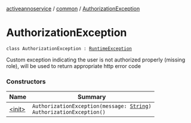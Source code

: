 [activeannoservice](../../index.md) / [common](../index.md) / [AuthorizationException](./index.md)

# AuthorizationException

`class AuthorizationException : `[`RuntimeException`](https://kotlinlang.org/api/latest/jvm/stdlib/kotlin/-runtime-exception/index.html)

Custom exception indicating the user is not authorized properly (missing role), will be used to return appropriate http error code

### Constructors

| Name | Summary |
|---|---|
| [&lt;init&gt;](-init-.md) | `AuthorizationException(message: `[`String`](https://kotlinlang.org/api/latest/jvm/stdlib/kotlin/-string/index.html)`)`<br>`AuthorizationException()` |
